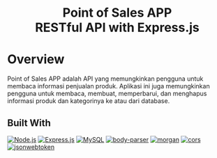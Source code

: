 <h1 align="center">Point of Sales APP <br>RESTful API with Express.js</h1>

# Overview

Point of Sales APP adalah API yang memungkinkan pengguna untuk membaca informasi penjualan produk. Aplikasi ini juga memungkinkan pengguna untuk membaca, membuat, memperbarui, dan menghapus informasi produk dan kategorinya ke atau dari database.

## Built With
[![Node.js](https://img.shields.io/badge/Node.js-v.12.14.1-green.svg?style=flat-square&logo=appveyor)](https://nodejs.org/) [![Express.js](https://img.shields.io/badge/Express.js-4.17.1-orange.svg?style=flat-square&logo=appveyor)](https://expressjs.com/en/starter/installing.html) [![MySQL](https://img.shields.io/badge/mysql-v4.9.2-blue?style=flat-square&logo=appveyor)](https://www.npmjs.com/package/mysql) [![body-parser](https://img.shields.io/badge/body--parser-v1.19.0-red?style=flat-square&logo=appveyor)](https://www.npmjs.com/package/body-parser) [![morgan](https://img.shields.io/badge/morgan-v1.9.1-success?style=flat-square&logo=appveyor)](https://www.npmjs.com/package/body-parser) [![cors](https://img.shields.io/badge/cors-v2.8.5-blueviolet?style=flat-square&logo=appveyor)](https://www.npmjs.com/package/cors) [![jsonwebtoken](https://img.shields.io/badge/jsonwebtoken-v8.5.1-blue?style=flat-square&logo=appveyor)](https://www.npmjs.com/package/jsonwebtoken)

